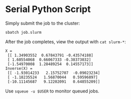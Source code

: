 # Serial Python Script

Simply submit the job to the cluster:

```
sbatch job.slurm
```

After the job completes, view the output with `cat slurm-*`:

```
X =
 [[ 1.34903552  0.67843791 -0.43574188]
 [ 1.60554068  0.66067333 -0.38373032]
 [-1.54970008  1.28489254  0.14557173]]
Inverse(X) =
 [[ -1.93014233   2.15752707  -0.09023234]
 [ -1.18235524   1.56870044   0.59596897]
 [-10.11145687   9.12202091   0.64855209]]
```

Use `squeue -u $USER` to monitor queued jobs.
